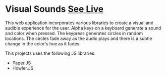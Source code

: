 # Visual Sounds [See Live](https://sunny-aguilar.github.io/visual-sounds-v1/)
This web application incorporates various libraries to create a visual and audible experience 
for the user. Alpha keys on a keyboard generate a sound and color when pressed. The keypress
generates circles in random locations. The circles fade away as the audio plays and there is
a subtle change in the color's hue as it fades.

This projects uses the following JS libraries:
- Paper.JS
- Howler.JS

